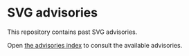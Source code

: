 # SVG advisories

This repository contains past SVG advisories.

Open [the advisories index](./index.md) to consult the available advisories.
